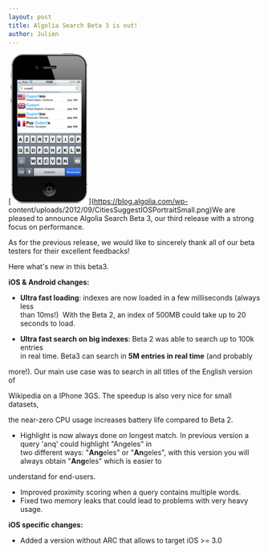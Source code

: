 ```yaml
---
layout: post
title: Algolia Search Beta 3 is out!
author: Julien
---
```


[![Algolia Search Beta 3][1]](https://blog.algolia.com/wp-
content/uploads/2012/09/CitiesSuggestIOSPortraitSmall.png)We are pleased to
announce Algolia Search Beta 3, our third release with a strong focus on
performance.

As for the previous release, we would like to sincerely thank all of our beta
testers for their excellent feedbacks!

Here what's new in this beta3.

  
**iOS & Android changes:**

  * **Ultra fast loading**: indexes are now loaded in a few milliseconds (always less  
than 10ms!)  With the Beta 2, an index of 500MB could take up to 20 seconds to
load.

  * **Ultra fast search on big indexes**: Beta 2 was able to search up to 100k entries  
in real time. Beta3 can search in **5M entries in real time** (and probably

more!). Our main use case was to search in all titles of the English version
of

Wikipedia on a IPhone 3GS. The speedup is also very nice for small datasets,

the near-zero CPU usage increases battery life compared to Beta 2.

  * Highlight is now always done on longest match. In previous version a query 'anq' could highlight "Angeles" in  
two different ways: "**Ang**eles" or "**An**geles", with this version you will
always obtain "**Ang**eles" which is easier to

understand for end-users.

  * Improved proximity scoring when a query contains multiple words.
  * Fixed two memory leaks that could lead to problems with very heavy usage.

**iOS specific changes:**

  * Added a version without ARC that allows to target iOS >= 3.0


[1]: /assets/CitiesSuggestIOSPortraitSmall-155x300.png
